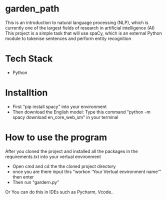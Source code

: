# garden_path
This is an introduction to natural language processing (NLP), which is currently one of the largest fields of research in artificial intelligence (AI)
This project is a simple task that will use spaCy, which is an external Python module to tokenise sentences and perform entity recognition

# Tech Stack
- Python

# Installtion 
- First "pip install spacy" into your environment 
- Then download the English model: Type this command "python -m spacy download en_core_web_sm" in your terminal

# How to use the program 
After you cloned the project and installed all the packages in the requirements.txt into your vertual environment
- Open cmd and cd the the cloned project directory
- once you are there input this "workon 'Your Vertual environment name'" then enter
- Then run "gardern.py"

Or You can do this in IDEs such as Pycharm, Vcode..
